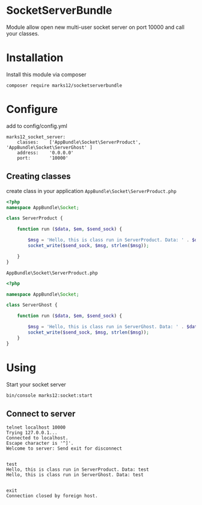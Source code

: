 SocketServerBundle
==================

Module allow open new multi-user socket server on port 10000 and call your classes.

# Installation

Install this module via composer 

`composer require marks12/socketserverbundle`

# Configure

add to config/config.yml

```
marks12_socket_server:
    classes:    ['AppBundle\Socket\ServerProduct', 'AppBundle\Socket\ServerGhost' ]
    address:    '0.0.0.0'
    port:       '10000'
```

## Creating classes

create class in your application
`AppBundle\Socket\ServerProduct.php`

```php
<?php
namespace AppBundle\Socket;

class ServerProduct {

    function run ($data, $em, $send_sock) {

        $msg = 'Hello, this is class run in ServerProduct. Data: ' . $data . PHP_EOL;
        socket_write($send_sock, $msg, strlen($msg));

    }
}
```

`AppBundle\Socket\ServerProduct.php`


```php 
<?php

namespace AppBundle\Socket;

class ServerGhost {

    function run ($data, $em, $send_sock) {

        $msg = 'Hello, this is class run in ServerGhost. Data: ' . $data . PHP_EOL;
        socket_write($send_sock, $msg, strlen($msg));
    }
}
```

# Using

Start your socket server

`bin/console marks12:socket:start`

## Connect to server

```
telnet localhost 10000
Trying 127.0.0.1...
Connected to localhost.
Escape character is '^]'.
Welcome to server: Send exit for disconnect


test
Hello, this is class run in ServerProduct. Data: test
Hello, this is class run in ServerGhost. Data: test


exit
Connection closed by foreign host.
```
